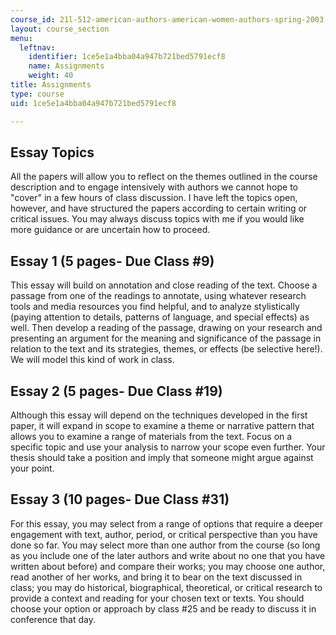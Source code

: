 ```yaml
---
course_id: 21l-512-american-authors-american-women-authors-spring-2003
layout: course_section
menu:
  leftnav:
    identifier: 1ce5e1a4bba04a947b721bed5791ecf8
    name: Assignments
    weight: 40
title: Assignments
type: course
uid: 1ce5e1a4bba04a947b721bed5791ecf8

---
```


Essay Topics
------------

All the papers will allow you to reflect on the themes outlined in the course description and to engage intensively with authors we cannot hope to "cover" in a few hours of class discussion. I have left the topics open, however, and have structured the papers according to certain writing or critical issues. You may always discuss topics with me if you would like more guidance or are uncertain how to proceed.

Essay 1 (5 pages- Due Class #9)
-------------------------------

This essay will build on annotation and close reading of the text. Choose a passage from one of the readings to annotate, using whatever research tools and media resources you find helpful, and to analyze stylistically (paying attention to details, patterns of language, and special effects) as well. Then develop a reading of the passage, drawing on your research and presenting an argument for the meaning and significance of the passage in relation to the text and its strategies, themes, or effects (be selective here!). We will model this kind of work in class.

Essay 2 (5 pages- Due Class #19)
--------------------------------

Although this essay will depend on the techniques developed in the first paper, it will expand in scope to examine a theme or narrative pattern that allows you to examine a range of materials from the text. Focus on a specific topic and use your analysis to narrow your scope even further. Your thesis should take a position and imply that someone might argue against your point.

Essay 3 (10 pages- Due Class #31)
---------------------------------

For this essay, you may select from a range of options that require a deeper engagement with text, author, period, or critical perspective than you have done so far. You may select more than one author from the course (so long as you include one of the later authors and write about no one that you have written about before) and compare their works; you may choose one author, read another of her works, and bring it to bear on the text discussed in class; you may do historical, biographical, theoretical, or critical research to provide a context and reading for your chosen text or texts. You should choose your option or approach by class #25 and be ready to discuss it in conference that day.